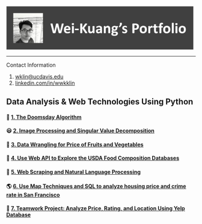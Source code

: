 <img src="me2.jpg" width="700"> 

---
Contact Information
1. wklin@ucdavis.edu
2. <a href = https://www.linkedin.com/in/wwkklin/> linkedin.com/in/wwkklin </a>


## Data Analysis &amp; Web Technologies Using Python

#### :date: <a href = "https://github.com/Wei-Kuang/STA141B/blob/master/HW1/hw1-2019.ipynb">1. The Doomsday Algorithm </a>  

#### :smiley: <a href = "HW2/assignment2.html">2. Image Processing and Singular Value Decomposition</a> 

#### :watermelon: <a href = "HW3/assignment3.html">3. Data Wrangling for Price of Fruits and Vegetables</a> 

#### :pizza: <a href = "HW4/assignment4.html">4. Use Web API to Explore the USDA Food Composition Databases</a>

#### :newspaper: <a href = "HW5/assignment5.html">5. Web Scraping and Natural Language Processing</a>    

#### :earth_americas: <a href = "HW6/assignment6.html">6. Use Map Techniques and SQL to analyze housing price and crime rate in San Francisco</a> 

#### :fries: <a href = "https://alice4926.github.io/CaliforniaHousing/"> 7. Teamwork Project: Analyze Price, Rating, and Location Using Yelp Database </a> 


